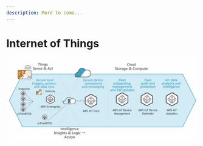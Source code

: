 ```yaml
---
description: More to come...
---
```


# Internet of Things

![IoT Architecture and Services (aws.training)](<../.gitbook/assets/Screen Shot 2019-11-05 at 9.01.36 AM.png>)



